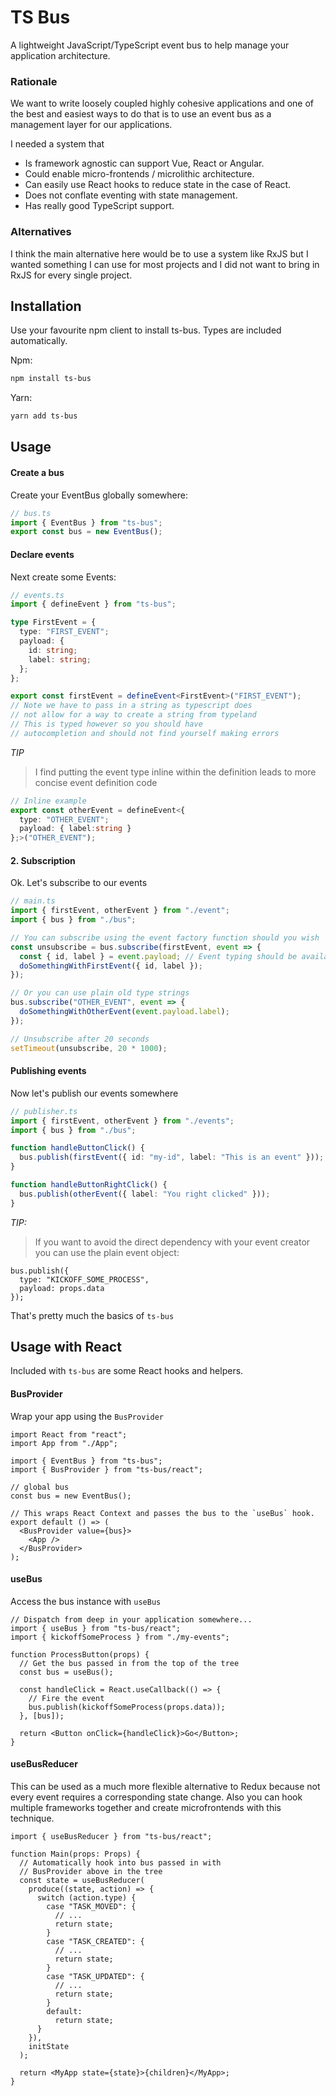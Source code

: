 # TS Bus

A lightweight JavaScript/TypeScript event bus to help manage your application architecture.

### Rationale

We want to write loosely coupled highly cohesive applications and one of the best and easiest ways to do that is to use an event bus as a management layer for our applications. 

I needed a system that

- Is framework agnostic can support Vue, React or Angular.
- Could enable micro-frontends / microlithic architecture.
- Can easily use React hooks to reduce state in the case of React.
- Does not conflate eventing with state management.
- Has really good TypeScript support.

### Alternatives

I think the main alternative here would be to use a system like RxJS but I wanted something I can use for most projects and I did not want to bring in RxJS for every single project.

## Installation

Use your favourite npm client to install ts-bus. Types are included automatically.

Npm:

```bash
npm install ts-bus
```

Yarn:

```bash
yarn add ts-bus
```

## Usage

#### Create a bus

Create your EventBus globally somewhere:

```ts
// bus.ts
import { EventBus } from "ts-bus";
export const bus = new EventBus();
```

#### Declare events

Next create some Events:

```ts
// events.ts
import { defineEvent } from "ts-bus";

type FirstEvent = {
  type: "FIRST_EVENT";
  payload: {
    id: string;
    label: string;
  };
};

export const firstEvent = defineEvent<FirstEvent>("FIRST_EVENT");
// Note we have to pass in a string as typescript does
// not allow for a way to create a string from typeland
// This is typed however so you should have
// autocompletion and should not find yourself making errors
```

_TIP_

> I find putting the event type inline within the definition leads to more concise event definition code

```ts
// Inline example
export const otherEvent = defineEvent<{
  type: "OTHER_EVENT";
  payload: { label:string }
};>("OTHER_EVENT");
```

#### 2. Subscription

Ok. Let's subscribe to our events

```ts
// main.ts
import { firstEvent, otherEvent } from "./event";
import { bus } from "./bus";

// You can subscribe using the event factory function should you wish
const unsubscribe = bus.subscribe(firstEvent, event => {
  const { id, label } = event.payload; // Event typing should be available
  doSomethingWithFirstEvent({ id, label });
});

// Or you can use plain old type strings
bus.subscribe("OTHER_EVENT", event => {
  doSomethingWithOtherEvent(event.payload.label);
});

// Unsubscribe after 20 seconds
setTimeout(unsubscribe, 20 * 1000);
```

#### Publishing events

Now let's publish our events somewhere

```ts
// publisher.ts
import { firstEvent, otherEvent } from "./events";
import { bus } from "./bus";

function handleButtonClick() {
  bus.publish(firstEvent({ id: "my-id", label: "This is an event" }));
}

function handleButtonRightClick() {
  bus.publish(otherEvent({ label: "You right clicked" }));
}
```

_TIP:_

> If you want to avoid the direct dependency with your event creator you can use the plain event object:

```tsx
bus.publish({
  type: "KICKOFF_SOME_PROCESS",
  payload: props.data
});
```

That's pretty much the basics of `ts-bus`

## Usage with React

Included with `ts-bus` are some React hooks and helpers.

#### BusProvider

Wrap your app using the `BusProvider`

```tsx
import React from "react";
import App from "./App";

import { EventBus } from "ts-bus";
import { BusProvider } from "ts-bus/react";

// global bus
const bus = new EventBus();

// This wraps React Context and passes the bus to the `useBus` hook.
export default () => (
  <BusProvider value={bus}>
    <App />
  </BusProvider>
);
```

#### useBus

Access the bus instance with `useBus`

```tsx
// Dispatch from deep in your application somewhere...
import { useBus } from "ts-bus/react";
import { kickoffSomeProcess } from "./my-events";

function ProcessButton(props) {
  // Get the bus passed in from the top of the tree
  const bus = useBus();

  const handleClick = React.useCallback(() => {
    // Fire the event
    bus.publish(kickoffSomeProcess(props.data));
  }, [bus]);

  return <Button onClick={handleClick}>Go</Button>;
}
```

#### useBusReducer

This can be used as a much more flexible alternative to Redux because not every event requires a corresponding state change. Also you can hook multiple frameworks together and create microfrontends with this technique.

```tsx
import { useBusReducer } from "ts-bus/react";

function Main(props: Props) {
  // Automatically hook into bus passed in with
  // BusProvider above in the tree
  const state = useBusReducer(
    produce((state, action) => {
      switch (action.type) {
        case "TASK_MOVED": {
          // ...
          return state;
        }
        case "TASK_CREATED": {
          // ...
          return state;
        }
        case "TASK_UPDATED": {
          // ...
          return state;
        }
        default:
          return state;
      }
    }),
    initState
  );

  return <MyApp state={state}>{children}</MyApp>;
}
```
